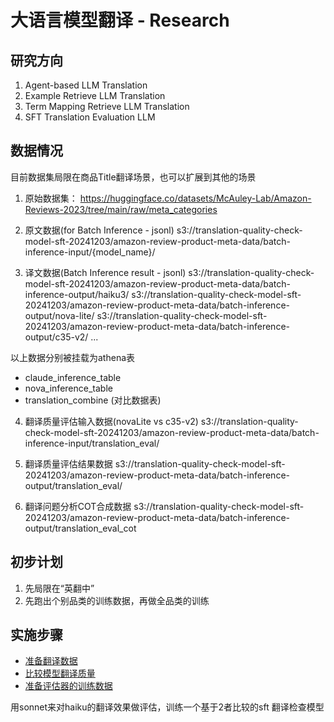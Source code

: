 # 大语言模型翻译 - Research

## 研究方向
1. Agent-based LLM Translation
2. Example Retrieve LLM Translation
3. Term Mapping Retrieve LLM Translation
4. SFT Translation Evaluation LLM 

## 数据情况
目前数据集局限在商品Title翻译场景，也可以扩展到其他的场景 

1. 原始数据集：
https://huggingface.co/datasets/McAuley-Lab/Amazon-Reviews-2023/tree/main/raw/meta_categories

2. 原文数据(for Batch Inference - jsonl)
s3://translation-quality-check-model-sft-20241203/amazon-review-product-meta-data/batch-inference-input/{model_name}/

3. 译文数据(Batch Inference result - jsonl)
s3://translation-quality-check-model-sft-20241203/amazon-review-product-meta-data/batch-inference-output/haiku3/
s3://translation-quality-check-model-sft-20241203/amazon-review-product-meta-data/batch-inference-output/nova-lite/
s3://translation-quality-check-model-sft-20241203/amazon-review-product-meta-data/batch-inference-output/c35-v2/
...

以上数据分别被挂载为athena表
- claude_inference_table
- nova_inference_table
- translation_combine (对比数据表)

4. 翻译质量评估输入数据(novaLite vs c35-v2)
s3://translation-quality-check-model-sft-20241203/amazon-review-product-meta-data/batch-inference-input/translation_eval/

5. 翻译质量评估结果数据
s3://translation-quality-check-model-sft-20241203/amazon-review-product-meta-data/batch-inference-output/translation_eval/

6. 翻译问题分析COT合成数据
s3://translation-quality-check-model-sft-20241203/amazon-review-product-meta-data/batch-inference-output/translation_eval_cot

## 初步计划
1. 先局限在“英翻中”
2. 先跑出个别品类的训练数据，再做全品类的训练

## 实施步骤
 - [准备翻译数据](./1.data_preparation/README.md)
 - [比较模型翻译质量](./2.llm-as-a-judge/README.md)
 - [准备评估器的训练数据](./3.train_evaluator/README.md)

用sonnet来对haiku的翻译效果做评估，训练一个基于2者比较的sft 翻译检查模型

